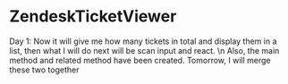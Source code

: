 # ZendeskTicketViewer
Day 1: Now it will give me how many tickets in total and display them in a list,
          then what I will do next will be scan input and react. \n
          Also, the main method and related method have been created. Tomorrow, I will merge these two together
          
          
